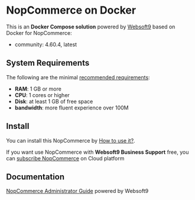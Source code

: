 # NopCommerce on Docker  

This is an **Docker Compose solution** powered by [Websoft9](https://www.websoft9.com) based on Docker for NopCommerce:


 - community:  4.60.4, latest


## System Requirements

The following are the minimal [recommended requirements](https://docs.nopcommerce.com/en/installation-and-upgrading/technology-and-system-requirements.html):

* **RAM**: 1 GB or more
* **CPU**: 1 cores or higher
* **Disk**: at least 1 GB of free space
* **bandwidth**: more fluent experience over 100M  

## Install

You can install this NopCommerce by [How to use it?](https://github.com/Websoft9/docker-library#how-to-use-it).   

If you want use NopCommerce with **Websoft9 Business Support** free, you can [subscribe NopCommerce](https://www.websoft9.com/apps) on Cloud platform

## Documentation

[NopCommerce Administrator Guide](https://support.websoft9.com/docs/nopcommerce) powered by Websoft9